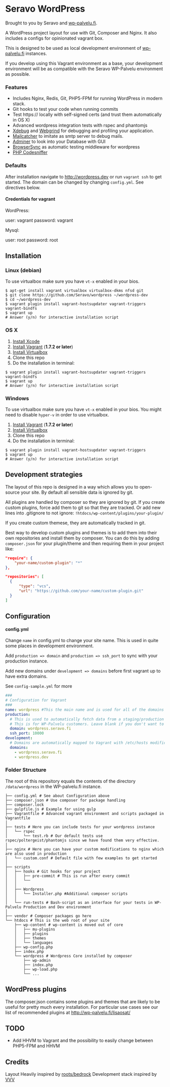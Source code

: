 # Seravo WordPress

Brought to you by Seravo and [wp-palvelu.fi](https://wp-palvelu.fi).

A WordPress project layout for use with Git, Composer and Nginx. It also includes a configs for opinionated vagrant box.

This is designed to be used as local development environment of [wp-palvelu.fi](https://wp-palvelu.fi) instances.

If you develop using this Vagrant environment as a base, your development environment will be as compatible with the Seravo WP-Palvelu environment as possible.

### Features
* Includes Nginx, Redis, Git, PHP5-FPM for running WordPress in modern stack.
* Git hooks to test your code when running commits
* Test https:// locally with self-signed certs (and trust them automatically in OS X)
* Advanced wordpress integration tests with rspec and phantomjs
* [Xdebug](http://xdebug.org/) and [Webgrind](https://code.google.com/p/webgrind/) for debugging and profiling your application.
* [Mailcatcher](http://mailcatcher.me/) to imitate as smtp server to debug mails.
* [Adminer](http://www.adminer.org/) to look into your Database with GUI
* [BrowserSync](http://browsersync.io) as automatic testing middleware for wordpress
* [PHP Codesniffer](https://github.com/squizlabs/PHP_CodeSniffer)

### Defaults
After installation navigate to http://wordpress.dev or run `vagrant ssh` to get started. The domain can be changed by changing ```config.yml```. See directives below.

#### Credentials for vagrant

WordPress:

user:     vagrant
password: vagrant

Mysql:

user:     root
password: root

## Installation

### Linux (debian)
To use virtualbox make sure you have ```vt-x``` enabled in your bios.

```
$ apt-get install vagrant virtualbox virtualbox-dkms nfsd git
$ git clone https://github.com/Seravo/wordpress ~/wordpress-dev
$ cd ~/wordpress-dev
$ vagrant plugin install vagrant-hostsupdater vagrant-triggers vagrant-bindfs
$ vagrant up
# Answer (y/n) for interactive installation script
```

### OS X

1. [Install Xcode](https://developer.apple.com/xcode/downloads/)
2. [Install Vagrant](http://docs.vagrantup.com/v2/installation/) (**1.7.2 or later**)
3. [Install Virtualbox](https://www.virtualbox.org/wiki/Downloads)
4. Clone this repo
5. Do the installation in terminal:
```
$ vagrant plugin install vagrant-hostsupdater vagrant-triggers vagrant-bindfs
$ vagrant up
# Answer (y/n) for interactive installation script
```
### Windows

To use virtualbox make sure you have ```vt-x``` enabled in your bios.
You might need to disable ```hyper-v``` in order to use virtualbox.

1. [Install Vagrant](http://docs.vagrantup.com/v2/installation/) (**1.7.2 or later**)
2. [Install Virtualbox](https://www.virtualbox.org/wiki/Downloads)
3. Clone this repo
4. Do the installation in terminal:
```
$ vagrant plugin install vagrant-hostsupdater vagrant-triggers 
$ vagrant up
# Answer (y/n) for interactive installation script
```

## Development strategies

The layout of this repo is designed in a way which allows you to open-source your site. By default all sensible data is ignored by git.

All plugins are handled by composer so they are ignored by git. If you create custom plugins, force add them to git so that they are tracked. Or add new lines into .gitignore to not ignore: ```!htdocs/wp-content/plugins/your-plugin/```

If you create custom themese, they are automatically tracked in git.

Best way to develop custom plugins and themes is to add them into their own repositories and install them by composer.
You can do this by adding ```composer.json``` for your plugin/theme and then requiring them in your project like:

```json
"require": {
    "your-name/custom-plugin": "*"
},

"repositories": [
  {
      "type": "vcs",
      "url": "https://github.com/your-name/custom-plugin.git"
  }
]
```

## Configuration

#### config.yml
Change ```name``` in config.yml to change your site name. This is used in quite some places in development environment.

Add ```production => domain``` and ```production => ssh_port``` to sync with your production instance.

Add new domains under ```development => domains``` before first vagrant up to have extra domains.

See ```config-sample.yml``` for more

```yaml
###
# Configuration for Vagrant
###
name: wordpress #This the main name and is used for all of the domains and wordpress
production:
  # This is used to automatically fetch data from a staging/production environment
  # This is for WP-Palvelu customers. Leave blank if you don't want to use this feature.
  domain: wordpress.seravo.fi
  ssh_port: 10000
development:
  # Domains are automatically mapped to Vagrant with /etc/hosts modifications
  domains:
    - wordpress.seravo.fi
    - wordpress.dev

```

### Folder Structure

The root of this repository equals the contents of the directory ```/data/wordpress``` in the WP-palvelu.fi instance.

```
├── config.yml # See about Configuration above
├── composer.json # Use composer for package handling
├── composer.lock 
├── gulpfile.js # Example for using gulp
├── Vagrantfile # Advanced vagrant environment and scripts packaged in Vagrantfile
│
├── tests # Here you can include tests for your wordpress instance
│   └── rspec 
│       └── test.rb # Our default tests use rspec/poltergeist/phantomjs since we have found them very effective.
│   
├── nginx # Here you can have your custom modifications to nginx which are also used in production
│   └── custom.conf # Default file with few examples to get started
│   
├── scripts
│   ├── hooks # Git hooks for your project
│   │   ├── pre-commit # This is run after every commit
│   │   └──
│   │
│   ├── Wordpress
│   │   └── Installer.php #Additional composer scripts
│   │
│   └── run-tests # Bash-script as an interface for your tests in WP-Palvelu Production and Dev environment
│
├── vendor # Composer packages go here
└── htdocs # This is the web root of your site
    ├── wp-content # wp-content is moved out of core
    │   ├── mu-plugins
    │   ├── plugins
    │   ├── themes
    │   └── languages
    ├── wp-config.php
    ├── index.php
    └── wordpress # Wordpress Core installed by composer
        ├── wp-admin
        ├── index.php
        ├── wp-load.php
        └── ...
```

## WordPress plugins

The composer.json contains some plugins and themes that are likely to be useful for pretty much every installation. For particular use cases see our list of recommended plugins at http://wp-palvelu.fi/lisaosat/

## TODO

* Add HHVM to Vagrant and the possibility to easily change between PHP5-FPM and HHVM

## Credits

Layout Heavily inspired by [roots/bedrock](https://github.com/roots/bedrock)
Development stack inspired by [VVV](https://github.com/Varying-Vagrant-Vagrants/VVV)
